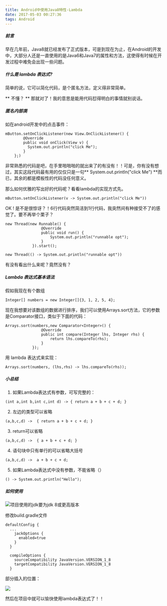 ```yaml
---
title: Android中使用Java8特性-Lambda
date: 2017-05-03 00:27:36
tags: Android
---
```

##### 前言
早在几年前，Java8就已经发布了正式版本，可是到现在为止，在Android的开发中，大部分人还是一直使用的是Java6和Java7的属性和方法，这使得有时候在开发过程中难免会出现一些问题。
<!--more-->
##### 什么是 lambda 表达式?
简单的说，它可以简化代码，是个匿名方法，定义得非常简单。

** 不懂？ ** 那就对了！我的意思是能用代码怼得明白的事情就别说话。

##### 匿名内部类
如在android开发中的点击事件：
```
mButton.setOnClickListener(new View.OnClickListener() {
        @Override
        public void onClick(View v) {
          System.out.println("click Me");
        }
    };)
```
非常熟悉的代码是吧，在手里啪啪啪的就出来了的有没有！！可是，你有没有想过，其实这段代码最有用的仅仅只是一句** System.out.println("click Me") **而已，其余的都是模板性的代码没任何意义。

那么如何优雅的写出好的代码呢？看看lambda的实现方式先。
```
mButton.setOnClickListener(v -> System.out.println("click Me"))
```
OK ! 是不是很惊讶？！6行代码突然简洁到1行代码，我突然间有种接受不了的感觉了。要不再举个栗子？
```
new Thread(new Runnable() {
                @Override
                public void run() {
                    System.out.println("runnable opt");
                }
            }).start();
```
```
new Thread(() -> System.out.println("runnable opt"))
```
有没有看出什么来呢？竟然没有？

##### Lambda 表达式基本语法
假如我现在有个数组
```
Integer[] numbers = new Integer[]{3, 1, 2, 5, 4};
```
现在我想要对该数组的数据进行排序，我们可以使用Arrays.sort方法，它的参数是Comparator接口，类似于下面的代码：
```
Arrays.sort(numbers,new Comparator<Integer>() {
                @Override
                public int compare(Integer lhs, Integer rhs) {
                    return lhs.compareTo(rhs);
                }
            });
```
用 lambda 表达式来实现：
```
Arrays.sort(numbers, (lhs,rhs) -> lhs.compareTo(rhs));
```
##### 小总结
1. 如果Lambda表达式有参数，可写完整的：
```
(int a,int b,int c,int d) -> { return a + b + c + d; }
```
2. 左边的类型可以省略
```
(a,b,c,d) ->  { return a + b + c + d; }
```
3. return可以省略
```
(a,b,c,d) ->  { a + b + c + d; }
```
4. 语句块中只有单行的可以省略大括号
```
(a,b,c,d) ->  a + b + c + d; 
```
5. 如果Lambda表达式中没有参数，不能省略（）
```
() -> System.out.println("Hello");
```
##### 如何使用

![项目使用的jdk要为jdk 8或更高版本](http://upload-images.jianshu.io/upload_images/4463150-cc26c9dd2bce6a6e.png?imageMogr2/auto-orient/strip%7CimageView2/2/w/1240)

修改build.gradle文件
```
defaultConfig {
  ...
    jackOptions {
      enabled=true
    }
  }

  compileOptions {
    sourceCompatibility JavaVersion.VERSION_1_8
    targetCompatibility JavaVersion.VERSION_1_8
  }
```

部分插入的位置：

![](http://upload-images.jianshu.io/upload_images/4463150-2bffb8f5925fcc96.png?imageMogr2/auto-orient/strip%7CimageView2/2/w/1240)

然后在项目中就可以愉快使用lambda表达式了！！